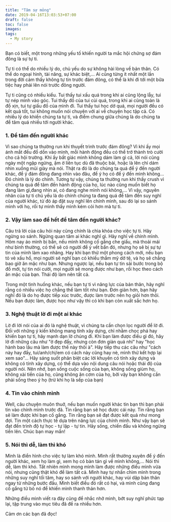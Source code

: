 ```yaml
---
title: "Tâm sự mỏng"
date: 2019-04-16T13:03:53+07:00
draft: false
toc: false
images:
tags: 
  - My story
---
```


Bạn có biết, một trong những yếu tố khiến người ta mắc hội chứng sợ đám đông là sự tự ti.

Tự ti có thể do nhiều lý do, chủ yếu do sự không hài lòng về bản thân. Có thể do ngoại hình, tài năng, sự khác biệt,... Ai cũng từng ít nhất một lần trong đời cảm thấy không tự tin trước đám đông, có thể là khi đi tới một bữa tiệc hay phải lên nói trước đông người.

Tự ti cũng có nhiều kiểu. Tui thấy tui xấu quá trong khi ai cũng lộng lẫy, tui tự nép mình vào góc. Tui thấy đồ của tui cùi quá, trong khi ai cũng toàn là đồ xịn, tui tự giấu đồ của mình đi. Tui thấy tui học dở quá, mọi người đều có kết quả tốt, tui không muốn nói chuyện với ai về chuyện học tập cả. Có nhiều lý do khiến chúng ta tự ti, và điểm chung giữa chúng là do chúng ta để tâm quá nhiều tới người khác.

### 1. Để tâm đến người khác

Vì sao chúng ta thường run khi thuyết trình trước đám đông? Vì khi ấy mọi ánh mắt đều đổ dồn vào mình, mỗi hành động đều có thể trở thành trò cười cho cả hội trường. Khi ấy bất giác mình không dám làm gì cả, lời nói cũng ngày một ngập ngừng, ậm ờ liên tục dù đã thuộc bài, hoặc là lên chỉ dám nhìn xuống mũi giày mà nói. Thật ra đó là do chúng ta quá để ý đến người khác, để ý đám đông đang nhìn vào đâu, để ý họ có để ý đến mình không... Đó chính là lý do chính. Tương tự vậy, chúng ta thường run khi thấy crush vì chúng ta quá để tâm đến hành động của họ, lúc nào cũng muốn biết họ đang làm gì,đang nhìn ai, có đang nghe mình nói không,... Vì vậy, nguyên nhân của tự ti chủ yếu là do chính chúng ta đang quá để tâm đến suy nghĩ của người khác, từ đó áp đặt suy nghĩ lên chính mình, sau đó lại so sánh mình với họ, rồi tự mình thấy mình kém cỏi hơn mà tự ti.

### 2. Vậy làm sao để hết để tâm đến người khác\?

Câu trả lời của câu hỏi này cũng chính là chìa khóa cho việc tự ti. Hãy ngừng so sánh. Ngừng quan tâm ai khác nghĩ gì. Hãy nghĩ về chính mình. Hôm nay áo mình bị bẩn, nếu mình không cố gắng che giấu, mà thoải mái như bình thường, có thể sẽ có người để ý vết bẩn đó, nhưng họ sẽ bị sự tự tin của mình làm xao nhãng. Hay khi bạn thử một phong cách mới, nếu bạn tỏ vẻ xấu hổ, mọi người sẽ nghĩ bạn có khiếu thẩm mỹ dở tệ, và họ sẽ chẳng bao giờ ăn mặc như bạn. Nhưng ngược lại, nếu bạn tự tin sải bước trong bộ đồ mới, tự tin nói cười, mọi người sẽ mong được như bạn, rồi học theo cách ăn mặc của bạn. Thái độ làm nên tất cả.

Trong một tình huống khác, nếu bạn tự ti vì năng lực của bản thân, hãy nghĩ rằng có nhiều việc họ chẳng thể làm tốt như bạn. Đơn giản hơn, bạn hãy nghĩ đó là do họ được tiếp xúc trước, được làm trước nên họ giỏi hơn thôi. Nếu bạn được làm, được học như vậy thì có khi bạn còn xuất sắc hơn họ.

### 3. Nghệ thuật lờ đi một ai khác

Lờ đi lời nói của ai đó là nghệ thuật, vì chúng ta cần chọn lọc người để lờ đi. Đối với những ý kiến không mang tính xây dựng, chỉ nhằm chọc phá hay khiến bạn tự ti, hãy mạnh dạn lờ chúng đi. Khi bạn làm được điều gì đó, hãy lờ đi những câu như "ờ đẹp đấy, nhưng còn đơn giản quá nhỉ" hay "học hành bao lâu mà làm được thế này thôi à". Hãy tiếp thu các câu như "cách này hay đấy, tui/anh/chị/em có cách này cũng hay nè, mình thử kết hợp lại xem sao"... Hãy sáng suốt phân biệt các lời khuyên có tính xây dựng và không có tính xây dựng, có thể dựa vào nội dung câu nói hoặc thái độ của người nói. Nên nhớ, bạn sống cuộc sống của bạn, không sống giùm họ, không xài tiền của họ, cũng không ăn cơm của họ, bởi vậy bạn không cần phải sống theo ý họ (trừ khi họ là sếp của bạn)

### 4. Tin vào chính mình

Well, câu chuyện muôn thuở, nếu bạn muốn người khác tin bạn thì bạn phải tin vào chính mình trước đã. Tin rằng bạn sẽ học được cái này. Tin rằng bạn sẽ làm được khi bạn cố gắng. Tin rằng bạn sẽ đạt được kết quả như mong đợi. Tin một cách thực tế dựa trên năng lực của chính mình. Như vậy bạn sẽ đạt đến trình độ tự học - tự lập - tự tin. Hãy sống, chiến đấu và không ngừng tiến lên. Chúc bạn may mắn!

### 5. Nói thì dễ, làm thì khó

Mình là điển hình cho việc tự làm khó mình. Mình rất thường xuyên để ý đến người khác, xem họ làm gì, xem họ có bàn tán gì về mình không,... Nói thì dễ, làm thì khó. Tất nhiên mình mong mình làm được những điều mình vừa nói, nhưng cũng thật khó để làm tất cả. Mình hay tự nhấn chìm mình trong những suy nghĩ tối tăm, hay so sánh với người khác, hay vùi dập bản thân ngay từ những bước đầu. Mình biết điều đó rất có hại, và mình cũng đang cố gắng từ bỏ nó để khiến mình thanh thản hơn.

Những điều mình viết ra đây cũng để nhắc nhở mình, bớt suy nghĩ phức tạp lại, tập trung vào mục tiêu đã đề ra nhiều hơn.

Cảm ơn các bạn đã đọc!